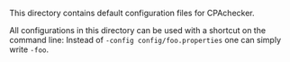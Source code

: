 <!--
This file is part of CPAchecker,
a tool for configurable software verification:
https://cpachecker.sosy-lab.org

SPDX-FileCopyrightText: 2007-2020 Dirk Beyer <https://www.sosy-lab.org>

SPDX-License-Identifier: Apache-2.0
-->

This directory contains default configuration files for CPAchecker.

All configurations in this directory can be used with a shortcut on the command line:
Instead of `-config config/foo.properties` one can simply write `-foo`.
